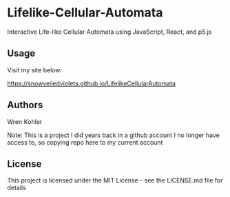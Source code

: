 # Lifelike-Cellular-Automata
Interactive Life-like Cellular Automata using JavaScript, React, and p5.js

## Usage

Visit my site below:

https://snowveiledviolets.github.io/LifelikeCellularAutomata

## Authors

Wren Kohler

Note: This is a project I did years back in a github account I no longer have access to, so copying repo here to my current account

## License

This project is licensed under the MIT License - see the LICENSE.md file for details
